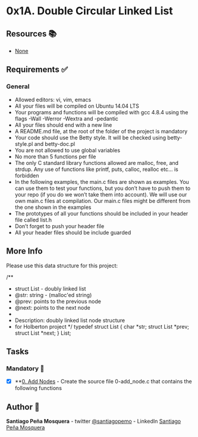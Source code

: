 # 0x1A. Double Circular Linked List
## Resources :books:
* [None]()

## Requirements :white_check_mark:
### General
* Allowed editors: vi, vim, emacs
* All your files will be compiled on Ubuntu 14.04 LTS
* Your programs and functions will be compiled with gcc 4.8.4 using the flags -Wall -Werror -Wextra and -pedantic
* All your files should end with a new line
* A README.md file, at the root of the folder of the project is mandatory
* Your code should use the Betty style. It will be checked using betty-style.pl and betty-doc.pl
* You are not allowed to use global variables
* No more than 5 functions per file
* The only C standard library functions allowed are malloc, free, and strdup. Any use of functions like printf, puts, calloc, realloc etc… is forbidden
* In the following examples, the main.c files are shown as examples. You can use them to test your functions, but you don’t have to push them to your repo (if you do we won’t take them into account). We will use our own main.c files at compilation. Our main.c files might be different from the one shown in the examples
* The prototypes of all your functions should be included in your header file called list.h
* Don’t forget to push your header file
* All your header files should be include guarded
## More Info
Please use this data structure for this project:

/**
* struct List - doubly linked list
* @str: string - (malloc'ed string)
* @prev: points to the previous node
* @next: points to the next node
*
* Description: doubly linked list node structure
* for Holberton project
*/
typedef struct List
{
char *str;
struct List *prev;
struct List *next;
} List;
## Tasks
### Mandatory :page_with_curl:
- [x] **[0. Add Nodes](./0-add_node.c) - Create the source file 0-add_node.c that contains the following functions
## Author :pencil:
**Santiago Peña Mosquera** - twitter [@santiagopemo](https://twitter.com/santiagopemo) - LinkedIn [Santiago Peña Mosquera](https://www.linkedin.com/in/santiago-pe%C3%B1a-mosquera-abaa20196/)

